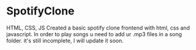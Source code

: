 # SpotifyClone
HTML, CSS, JS
Created a basic spotify clone frontend with html, css and javascript.
In order to play songs u need to add ur .mp3 files in a song folder.
it's still incomplete, I will update it soon.
